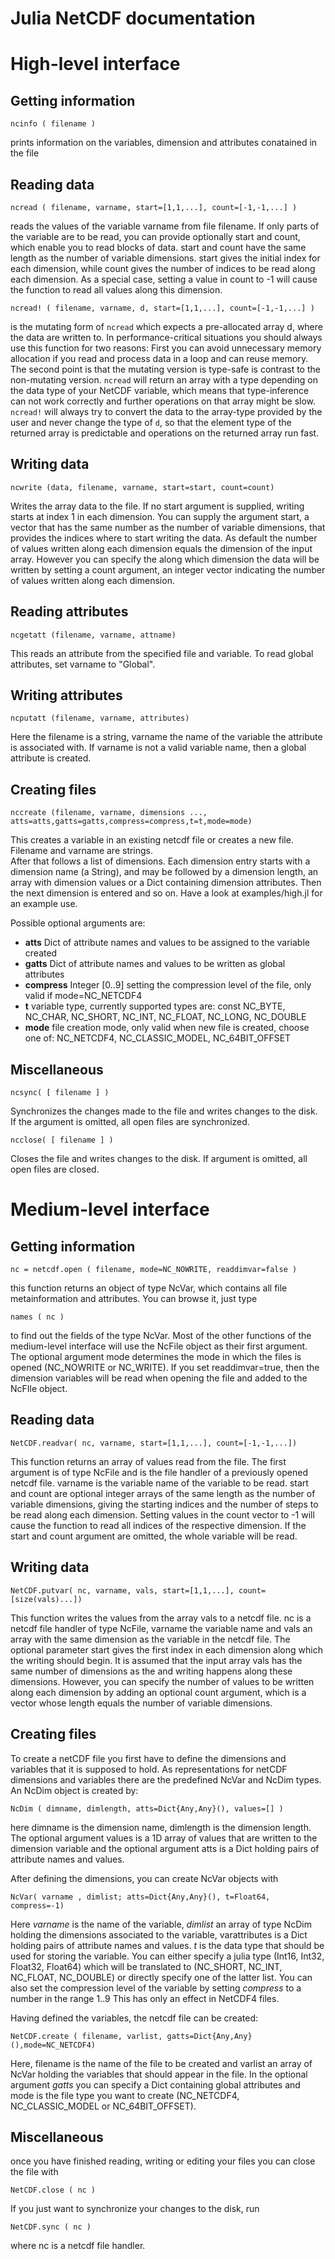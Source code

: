Julia NetCDF documentation
==========================

# High-level interface

## Getting information

    ncinfo ( filename )

prints information on the variables, dimension and attributes conatained in the file

## Reading data

    ncread ( filename, varname, start=[1,1,...], count=[-1,-1,...] )
    
reads the values of the variable varname from file filename. If only parts of the variable are to be read, you can provide optionally start and count, which enable you to read blocks of data. 
start and count have the same length as the number of variable dimensions. start gives the initial index for each dimension, while count gives the number of indices to be read along each dimension. As a special case, setting a value in count to -1 will cause the function to read all values along this dimension. 

    ncread! ( filename, varname, d, start=[1,1,...], count=[-1,-1,...] )
    
is the mutating form of `ncread` which expects a pre-allocated array d, where the data are written to. In performance-critical situations you should always use this function for two reasons: First you can avoid unnecessary memory allocation if you read and process data in a loop and can reuse memory. The second point is that the mutating version is type-safe is contrast to the non-mutating version. `ncread` will return an array with a type depending on the data type of your NetCDF variable, which means that type-inference can not work correctly and further operations on that array might be slow. `ncread!` will always try to convert the data to the array-type provided by the user and never change the type of `d`, so that the element type of the returned array is predictable and operations on the returned array run fast. 

## Writing data

    ncwrite (data, filename, varname, start=start, count=count)
    
Writes the array data to the file. If no start argument is supplied, writing starts at index 1 in each dimension. 
You can supply the argument start, a vector that has the same number as the number of variable dimensions, 
that provides the indices where to start writing the data. As default the number of values written along each dimension
equals the dimension of the input array. However you can specify the along which dimension the data will be written by
setting a count argument, an integer vector indicating the number of values written along each dimension.

## Reading attributes

    ncgetatt (filename, varname, attname)
    
This reads an attribute from the specified file and variable. To read global attributes, set varname to "Global". 

## Writing attributes

    ncputatt (filename, varname, attributes)
    
Here the filename is a string, varname the name of the variable the attribute is associated with. If varname is not a valid variable name, then a global attribute is created. 

## Creating files

    nccreate (filename, varname, dimensions ..., atts=atts,gatts=gatts,compress=compress,t=t,mode=mode)

This creates a variable in an existing netcdf file or creates a new file. Filename and varname are strings.  
After that follows a list of dimensions. Each dimension entry starts with a dimension name (a String), and 
may be followed by a dimension length, an array with dimension values or a Dict containing dimension attributes. 
Then the next dimension is entered and so on. Have a look at examples/high.jl for an example use.

Possible optional arguments are:
- **atts** Dict of attribute names and values to be assigned to the variable created
- **gatts** Dict of attribute names and values to be written as global attributes
- **compress** Integer [0..9] setting the compression level of the file, only valid if mode=NC_NETCDF4
- **t** variable type, currently supported types are: const NC_BYTE, NC_CHAR, NC_SHORT, NC_INT, NC_FLOAT, NC_LONG, NC_DOUBLE
- **mode** file creation mode, only valid when new file is created, choose one of: NC_NETCDF4, NC_CLASSIC_MODEL, NC_64BIT_OFFSET

## Miscellaneous

    ncsync( [ filename ] )
    
Synchronizes the changes made to the file and writes changes to the disk. If the argument is omitted, all open files are synchronized. 

    ncclose( [ filename ] )
    
Closes the file and writes changes to the disk. If argument is omitted, all open files are closed.   

# Medium-level interface

## Getting information

    nc = netcdf.open ( filename, mode=NC_NOWRITE, readdimvar=false )
    
this function returns an object of type NcVar, which contains all file metainformation and attributes. You can browse it, just type 

    names ( nc )
    
to find out the fields of the type NcVar. Most of the other functions of the medium-level interface will use the NcFile object as their first argument. The optional argument mode determines the mode in which the files is opened (NC_NOWRITE or NC_WRITE). If you set readdimvar=true, then the dimension variables will be read when opening the file and added to the NcFIle object. 

## Reading data

    NetCDF.readvar( nc, varname, start=[1,1,...], count=[-1,-1,...])
    
This function returns an array of values read from the file. The first argument is of type NcFile and is the file handler of a previously opened netcdf file. varname is the variable name of the variable to be read. start and count are optional integer arrays of the same length as the number of variable dimensions, giving the starting indices and the number of steps to be read along each dimension. Setting values in the count vector to -1 will cause the function to read all indices of the respective dimension. If the start and count argument are omitted, the whole variable will be read. 

## Writing data

    NetCDF.putvar( nc, varname, vals, start=[1,1,...], count=[size(vals)...])
    
This function writes the values from the array vals to a netcdf file. nc is a netcdf file handler of type NcFile, varname the variable name and vals an array with the same dimension as the variable in the netcdf file. The optional parameter start gives the first index in each dimension along which the writing should begin. It is assumed that the input array vals has the same number of dimensions as the and writing happens along these dimensions. However, you can specify the number of values to be written along each dimension by adding an optional count argument, which is a vector whose length equals the number of variable dimensions. 

  
## Creating files

To create a netCDF file you first have to define the dimensions and variables that it is supposed to hold. As representations for netCDF dimensions and variables there are the predefined NcVar and NcDim types. An NcDim object is created by:

    NcDim ( dimname, dimlength, atts=Dict{Any,Any}(), values=[] )
    
here dimname is the dimension name, dimlength is the dimension length. The optional argument values is a 1D array of values that are written to the dimension variable and the optional argument atts is a Dict holding pairs of attribute names and values. 

After defining the dimensions, you can create NcVar objects with

    NcVar( varname , dimlist; atts=Dict{Any,Any}(), t=Float64, compress=-1)
    
Here *varname* is the name of the variable, *dimlist* an array of type NcDim holding the dimensions associated to the variable, varattributes is a Dict holding pairs of attribute names and values. *t* is the data type that should be used for storing the variable.  You can either specify a julia type (Int16, Int32, Float32, Float64) which will be translated to (NC_SHORT, NC_INT, NC_FLOAT, NC_DOUBLE) or directly specify one of the latter list. You can also set the compression level of the variable by setting *compress* to a number in the range 1..9 This has only an effect in NetCDF4 files. 

Having defined the variables, the netcdf file can be created:

    NetCDF.create ( filename, varlist, gatts=Dict{Any,Any}(),mode=NC_NETCDF4)
    
Here, filename is the name of the file to be created and varlist an array of NcVar holding the variables that should appear in the file. In the optional argument *gatts* you can specify a Dict containing global attributes and mode is the file type you want to create (NC_NETCDF4, NC_CLASSIC_MODEL or NC_64BIT_OFFSET). 

## Miscellaneous

once you have finished reading, writing or editing your files you can close the file with

    NetCDF.close ( nc )

If you just want to synchronize your changes to the disk, run

    NetCDF.sync ( nc )
    
where nc is a netcdf file handler. 

